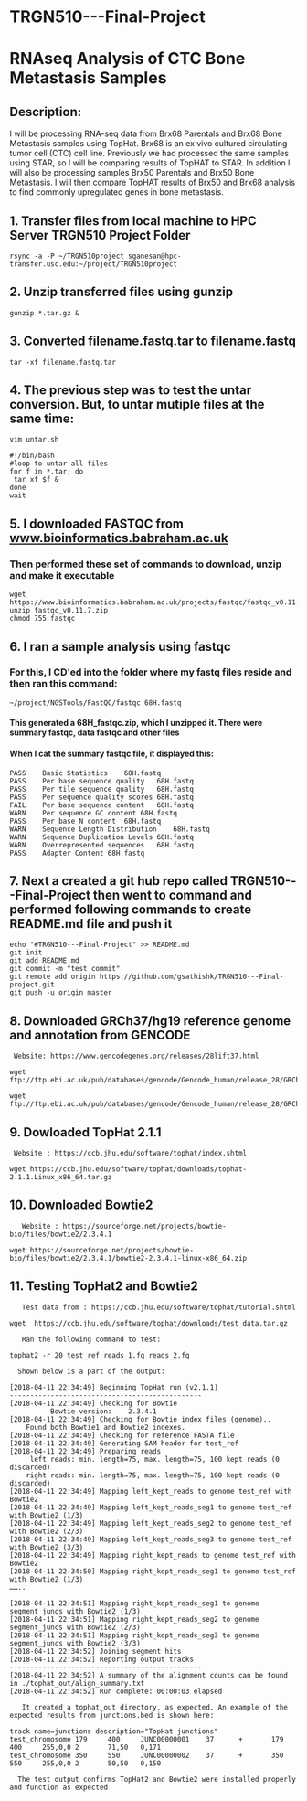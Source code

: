 # TRGN510---Final-Project

# RNAseq Analysis of CTC Bone Metastasis Samples

## Description:
   I will be processing RNA-seq data from Brx68 Parentals and Brx68 Bone Metastasis samples using TopHat. Brx68 is an ex vivo cultured circulating tumor cell (CTC) cell line. Previously we had processed the same samples using STAR, so I will be comparing results of TopHAT to STAR. In addition I will also be processing samples Brx50 Parentals and Brx50 Bone Metastasis. I will then compare TopHAT results of  Brx50 and Brx68 analysis to find commonly upregulated genes in bone metastasis.     

## 1. Transfer files from local machine to HPC Server TRGN510 Project Folder
```
rsync -a -P ~/TRGN510project sganesan@hpc-transfer.usc.edu:~/project/TRGN510project

```
## 2. Unzip transferred files using gunzip
```
gunzip *.tar.gz &

```
## 3. Converted filename.fastq.tar to filename.fastq
```
tar -xf filename.fastq.tar

```
## 4. The previous step was to test the untar conversion. But, to untar mutiple files at the same time:
```  
vim untar.sh

```

```
#!/bin/bash
#loop to untar all files
for f in *.tar; do
 tar xf $f &
done
wait
```

## 5. I downloaded FASTQC from www.bioinformatics.babraham.ac.uk
###   Then performed these set of commands to download, unzip and make it executable

```
wget https://www.bioinformatics.babraham.ac.uk/projects/fastqc/fastqc_v0.11.7.zip
unzip fastqc_v0.11.7.zip
chmod 755 fastqc

```

## 6. I ran a sample analysis using fastqc
###   For this, I CD'ed into the folder where my fastq files reside and then ran this command:

```
~/project/NGSTools/FastQC/fastqc 68H.fastq

```
#### This generated a 68H_fastqc.zip, which I unzipped it. There were summary fastqc, data fastqc and other files
#### When I cat the summary fastqc file, it displayed this:

	PASS	Basic Statistics	68H.fastq
	PASS	Per base sequence quality	68H.fastq
	PASS	Per tile sequence quality	68H.fastq
	PASS	Per sequence quality scores	68H.fastq
	FAIL	Per base sequence content	68H.fastq
	WARN	Per sequence GC content	68H.fastq
	PASS	Per base N content	68H.fastq
	WARN	Sequence Length Distribution	68H.fastq
	WARN	Sequence Duplication Levels	68H.fastq
	WARN	Overrepresented sequences	68H.fastq
	PASS	Adapter Content	68H.fastq

## 7. Next a created a git hub repo called TRGN510---Final-Project then went to command and performed following commands to create README.md file and push it

```
echo "#TRGN510---Final-Project" >> README.md
git init
git add README.md
git commit -m "test commit"
git remote add origin https://github.com/gsathishk/TRGN510---Final-project.git
git push -u origin master

```
  
## 8. Downloaded GRCh37/hg19 reference genome and annotation from GENCODE
     Website: https://www.gencodegenes.org/releases/28lift37.html

```
wget ftp://ftp.ebi.ac.uk/pub/databases/gencode/Gencode_human/release_28/GRCh37_mapping/gencode.v28lift37.transcripts.fa.gz

wget ftp://ftp.ebi.ac.uk/pub/databases/gencode/Gencode_human/release_28/GRCh37_mapping/gencode.v28lift37.annotation.gtf.gz

```

## 9. Dowloaded TopHat 2.1.1
     Website : https://ccb.jhu.edu/software/tophat/index.shtml

```
wget https://ccb.jhu.edu/software/tophat/downloads/tophat-2.1.1.Linux_x86_64.tar.gz

```	

## 10. Downloaded Bowtie2
       Website : https://sourceforge.net/projects/bowtie-bio/files/bowtie2/2.3.4.1

```
wget https://sourceforge.net/projects/bowtie-bio/files/bowtie2/2.3.4.1/bowtie2-2.3.4.1-linux-x86_64.zip

```

## 11. Testing TopHat2 and Bowtie2
       Test data from : https://ccb.jhu.edu/software/tophat/tutorial.shtml
 
```
wget  https://ccb.jhu.edu/software/tophat/downloads/test_data.tar.gz

```
       Ran the following command to test:

```
tophat2 -r 20 test_ref reads_1.fq reads_2.fq

```
      Shown below is a part of the output:

```
[2018-04-11 22:34:49] Beginning TopHat run (v2.1.1)
-----------------------------------------------
[2018-04-11 22:34:49] Checking for Bowtie
		  Bowtie version:	 2.3.4.1
[2018-04-11 22:34:49] Checking for Bowtie index files (genome)..
	Found both Bowtie1 and Bowtie2 indexes.
[2018-04-11 22:34:49] Checking for reference FASTA file
[2018-04-11 22:34:49] Generating SAM header for test_ref
[2018-04-11 22:34:49] Preparing reads
	 left reads: min. length=75, max. length=75, 100 kept reads (0 discarded)
	right reads: min. length=75, max. length=75, 100 kept reads (0 discarded)
[2018-04-11 22:34:49] Mapping left_kept_reads to genome test_ref with Bowtie2
[2018-04-11 22:34:49] Mapping left_kept_reads_seg1 to genome test_ref with Bowtie2 (1/3)
[2018-04-11 22:34:49] Mapping left_kept_reads_seg2 to genome test_ref with Bowtie2 (2/3)
[2018-04-11 22:34:49] Mapping left_kept_reads_seg3 to genome test_ref with Bowtie2 (3/3)
[2018-04-11 22:34:49] Mapping right_kept_reads to genome test_ref with Bowtie2
[2018-04-11 22:34:50] Mapping right_kept_reads_seg1 to genome test_ref with Bowtie2 (1/3)
……..

[2018-04-11 22:34:51] Mapping right_kept_reads_seg1 to genome segment_juncs with Bowtie2 (1/3)
[2018-04-11 22:34:51] Mapping right_kept_reads_seg2 to genome segment_juncs with Bowtie2 (2/3)
[2018-04-11 22:34:51] Mapping right_kept_reads_seg3 to genome segment_juncs with Bowtie2 (3/3)
[2018-04-11 22:34:52] Joining segment hits
[2018-04-11 22:34:52] Reporting output tracks
-----------------------------------------------
[2018-04-11 22:34:52] A summary of the alignment counts can be found in ./tophat_out/align_summary.txt
[2018-04-11 22:34:52] Run complete: 00:00:03 elapsed

```
       It created a tophat_out directory, as expected. An example of the expected results from junctions.bed is shown here:

```
track name=junctions description="TopHat junctions"
test_chromosome 179     400     JUNC00000001    37      +       179     400     255,0,0 2       71,50   0,171
test_chromosome 350     550     JUNC00000002    37      +       350     550     255,0,0 2       50,50   0,150

```
      The test output confirms TopHat2 and Bowtie2 were installed properly and function as expected

 
